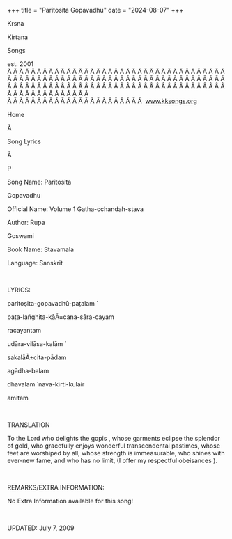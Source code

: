 +++ 
title = "Paritosita Gopavadhu"
date = "2024-08-07"
+++

Krsna
 
Kirtana
 
Songs

est. 2001
Â Â Â Â Â Â Â Â Â Â Â Â Â Â Â Â Â Â Â Â Â Â Â Â Â Â Â Â Â Â Â Â Â Â Â Â Â Â Â Â Â Â Â Â Â Â Â Â Â Â Â Â Â Â Â Â Â Â Â Â Â Â Â Â Â Â Â Â Â Â Â Â Â Â Â Â Â Â Â Â Â Â Â Â Â Â Â Â Â Â Â Â Â Â Â Â Â Â Â Â Â Â Â Â Â Â Â Â Â Â Â Â Â Â Â Â Â Â Â Â Â Â Â Â Â  
Â Â Â Â Â Â Â Â Â Â Â Â Â Â Â Â Â Â Â Â Â Â Â  
www.kksongs.org








Home


Ã 
 
Song Lyrics
 
Ã 
 
P


Song Name: 
Paritosita
 
Gopavadhu


Official Name: Volume 1 
Gatha-cchandah-stava


Author: 
Rupa
 
Goswami




Book Name: 
Stavamala


Language: 
Sanskrit




 


LYRICS:


paritoṣita-gopavadhū-paṭalam
́


paṭa-lańghita-kāÃ±cana-sāra-cayam


racayantam
 
udāra-vilāsa-kalām
́


sakalāÃ±cita-pādam
 
agādha-balam


dhavalam
́ 
nava-kīrti-kulair
 
amitam


 


TRANSLATION


To
the Lord who delights the 
gopis
, whose garments
eclipse the splendor of gold, who gracefully enjoys wonderful transcendental
pastimes, whose feet are worshiped by all, whose strength is immeasurable, who shines
with ever-new fame, and who has no limit, (I offer my respectful 
obeisances
).


 


REMARKS/EXTRA INFORMATION:


No
Extra Information available for this song!


 


UPDATED:
 July 7, 2009